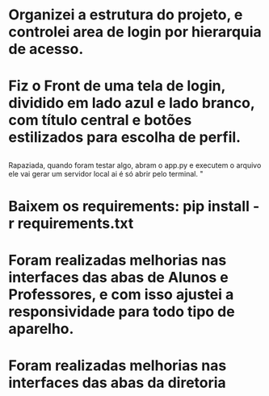 # Organizei a estrutura do projeto, e controlei area de login por hierarquia de acesso. 

# Fiz o Front de uma tela de login, dividido em lado azul e lado branco, com título central e botões estilizados para escolha de perfil.

##

Rapaziada, quando foram testar algo, abram o app.py e executem o arquivo ele vai gerar um servidor local ai é só abrir pelo terminal.
"
# Baixem os requirements: pip install -r requirements.txt


# Foram realizadas melhorias nas interfaces das abas de Alunos e Professores, e com isso ajustei a responsividade para todo tipo de aparelho.


# Foram realizadas melhorias nas interfaces das abas da diretoria